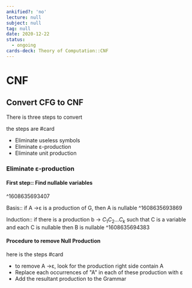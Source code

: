 ```yaml
---
ankified?: 'no'
lecture: null
subject: null
tag: null
date: 2020-12-22
status:
  - ongoing
cards-deck: Theory of Computation::CNF
---
```

# CNF
 ## Convert CFG to CNF
 There is three steps to convert
 
 the steps are #card
 - Eliminate useless symbols
 - Eliminate ε-production
 - Eliminate unit production

### Eliminate ε-production

#### First step:: Find nullable variables
^1608635693407

Basis:: if A ->ε is a production of G, then A is nullable
^1608635693869

Induction:: if there is a production b -> $C_1 C_2$...$C_k$ such that C is a variable and each C is nullable then B is nullable
^1608635694383

#### Procedure to remove Null Production
here is the steps #card 
- to remove A ->ε, look for the production right side contain A
- Replace each occurrences of "A" in each of these production with ε 
- Add the resultant production to the Grammar

